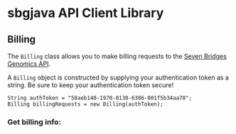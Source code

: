 # sbgjava API Client Library

## Billing

The `Billing` class allows you to make billing requests to the [Seven Bridges Genomics API](https://docs.sbgenomics.com/display/developerhub/API%3A+Billing). 

A `Billing` object is constructed by supplying your authentication token as a string. Be sure to keep your authentication token secure! 

```
String authToken = "58aeb140-1970-0130-6386-001f5b34aa78";
Billing billingRequests = new Billing(authToken);
```

### Get billing info: 
